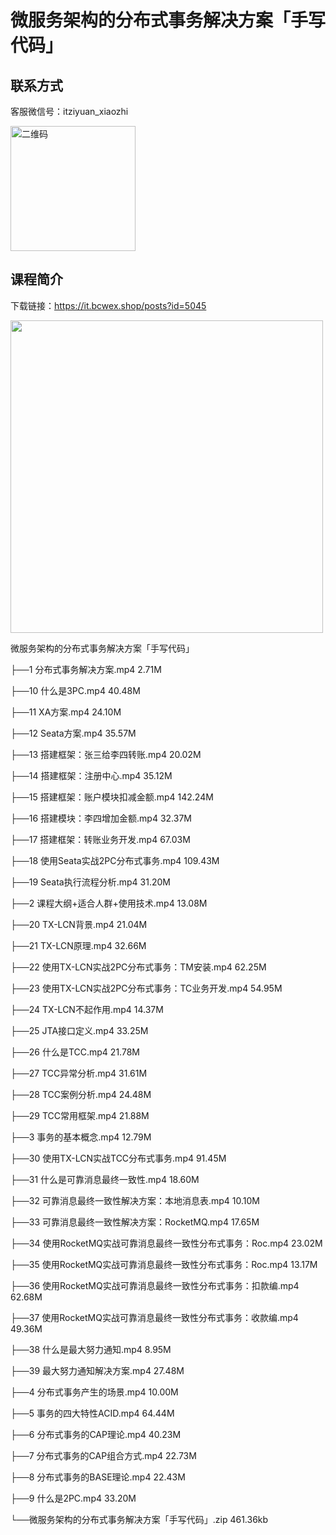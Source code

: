 # 微服务架构的分布式事务解决方案「手写代码」

## 联系方式

客服微信号：itziyuan_xiaozhi

<img src="https://ziyuanyun.oss-cn-guangzhou.aliyuncs.com/common/20240614073449/666b82192834a.jpg" width="200" height="200" alt="二维码">

## 课程简介

下载链接：https://it.bcwex.shop/posts?id=5045

<img src="https://ziyuanyun.oss-cn-guangzhou.aliyuncs.com/yun/20241201155305/674c15e1d5336.jpg" width="500" alt="">

  微服务架构的分布式事务解决方案「手写代码」



 ├──1 分布式事务解决方案.mp4 2.71M

 ├──10 什么是3PC.mp4 40.48M

 ├──11 XA方案.mp4 24.10M

 ├──12 Seata方案.mp4 35.57M

 ├──13 搭建框架：张三给李四转账.mp4 20.02M

 ├──14 搭建框架：注册中心.mp4 35.12M

 ├──15 搭建框架：账户模块扣减金额.mp4 142.24M

 ├──16 搭建模块：李四增加金额.mp4 32.37M

 ├──17 搭建框架：转账业务开发.mp4 67.03M

 ├──18 使用Seata实战2PC分布式事务.mp4 109.43M

 ├──19 Seata执行流程分析.mp4 31.20M

 ├──2 课程大纲+适合人群+使用技术.mp4 13.08M

 ├──20 TX-LCN背景.mp4 21.04M

 ├──21 TX-LCN原理.mp4 32.66M

 ├──22 使用TX-LCN实战2PC分布式事务：TM安装.mp4 62.25M

 ├──23 使用TX-LCN实战2PC分布式事务：TC业务开发.mp4 54.95M

 ├──24 TX-LCN不起作用.mp4 14.37M

 ├──25 JTA接口定义.mp4 33.25M

 ├──26 什么是TCC.mp4 21.78M

 ├──27 TCC异常分析.mp4 31.61M

 ├──28 TCC案例分析.mp4 24.48M

 ├──29 TCC常用框架.mp4 21.88M

 ├──3 事务的基本概念.mp4 12.79M

 ├──30 使用TX-LCN实战TCC分布式事务.mp4 91.45M

 ├──31 什么是可靠消息最终一致性.mp4 18.60M

 ├──32 可靠消息最终一致性解决方案：本地消息表.mp4 10.10M

 ├──33 可靠消息最终一致性解决方案：RocketMQ.mp4 17.65M

 ├──34 使用RocketMQ实战可靠消息最终一致性分布式事务：Roc.mp4 23.02M

 ├──35 使用RocketMQ实战可靠消息最终一致性分布式事务：Roc.mp4 13.17M

 ├──36 使用RocketMQ实战可靠消息最终一致性分布式事务：扣款编.mp4 62.68M

 ├──37 使用RocketMQ实战可靠消息最终一致性分布式事务：收款编.mp4 49.36M

 ├──38 什么是最大努力通知.mp4 8.95M

 ├──39 最大努力通知解决方案.mp4 27.48M

 ├──4 分布式事务产生的场景.mp4 10.00M

 ├──5 事务的四大特性ACID.mp4 64.44M

 ├──6 分布式事务的CAP理论.mp4 40.23M

 ├──7 分布式事务的CAP组合方式.mp4 22.73M

 ├──8 分布式事务的BASE理论.mp4 22.43M

 ├──9 什么是2PC.mp4 33.20M

 └──微服务架构的分布式事务解决方案「手写代码」.zip 461.36kb

  